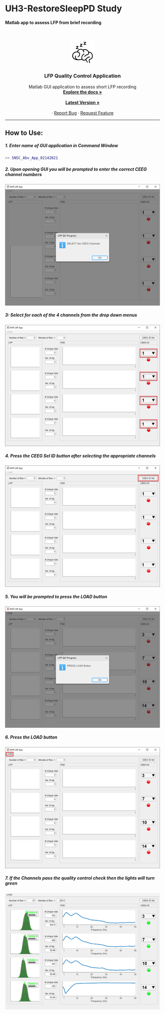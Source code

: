 # UH3-RestoreSleepPD Study

#### Matlab app to assess LFP from brief recording

<!-- PROJECT LOGO -->
<br />

<p align="center">
  <a href="https://github.com/UH3-RestoreSleepPD/SleepVideoRecord">
    <img src="Images_RM/sleepBrain.png" alt="Logo" width="80" height="80">
  </a>

  <h3 align="center">LFP Quality Control Application</h3>

  <p align="center">
    Matlab GUI application to assess short LFP recording
    <br />
    <a href="https://github.com/UH3-RestoreSleepPD/SingleNightSignalCheck"><strong>Explore the docs »</strong></a>
    <br />
    <br />
      <a href="https://github.com/UH3-RestoreSleepPD/SingleNightSignalCheck/blob/main/SNSC_Abv_App_02142021.mlapp"><strong>Latest Version »</strong></a>
    <br />
    <br />
    ·
    <a href="https://github.com/UH3-RestoreSleepPD/SingleNightSignalCheck/issues">Report Bug</a>
    ·
    <a href="https://github.com/UH3-RestoreSleepPD/SingleNightSignalCheck/issues">Request Feature</a>
  </p>


</p>

------

## How to Use:

##### 1. Enter name of GUI application in Command Window

```matlab
>> SNSC_Abv_App_02142021
```

##### 2. Upon opening GUI you will be prompted to enter the correct CEEG channel numbers

![](Images_RM/Screen1.png)

##### 3: Select for each of the 4 channels from the drop down menus

![](Images_RM/Screen2.png)

##### 4. Press the CEEG Sel ID button after selecting the appropriate channels

![](Images_RM/Screen3.png)

##### 5. You will be prompted to press the LOAD button

![](Images_RM/Screen4.png)

##### 6. Press the LOAD button

![](Images_RM/Screen5.png)

##### 7. If the Channels pass the quality control check then the lights will turn green

![](Images_RM/Screen6.png)






